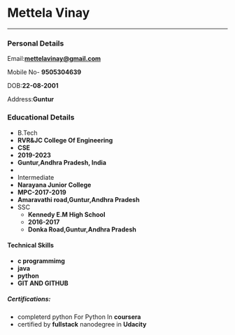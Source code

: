 # Mettela Vinay
----------------------
### Personal Details
 Email:**mettelavinay@gmail.com**
 
 Mobile No- **9505304639**
 
 DOB:**22-08-2001**
 
 Address:**Guntur**
 
 ### Educational Details
 - B.Tech
  - **RVR&JC College Of Engineering**
  - **CSE**
  - **2019-2023**
  - **Guntur,Andhra Pradesh, India**
  - 
 - Intermediate
  - **Narayana Junior College**
  - **MPC-2017-2019**
  - **Amaravathi road,Guntur,Andhra Pradesh**
- SSC
  - **Kennedy E.M High School**
  - **2016-2017**
  - **Donka Road,Guntur,Andhra Pradesh**
 #### Technical Skills
   - **c programmimg**
  - **java**
  - **python**
  - **GIT AND GITHUB**
  ##### Certifications:
   - completerd python For  Python In **coursera**
   - certified by **fullstack** nanodegree in **Udacity**
